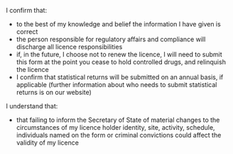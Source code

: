 I confirm that:

- to the best of my knowledge and belief the information I have given is correct
- the person responsible for regulatory affairs and compliance will discharge all licence responsibilities
- if, in the future, I choose not to renew the licence, I will need to submit this form at the point you cease to hold controlled drugs, and relinquish the licence
- I confirm that statistical returns will be submitted on an annual basis, if applicable (further information about who needs to submit statistical returns is on our website)

I understand that:

- that failing to inform the Secretary of State of material changes to the circumstances of my licence holder identity, site, activity, schedule, individuals named on the form or criminal convictions could affect the validity of my licence
